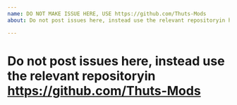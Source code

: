 ```yaml
---	
name: DO NOT MAKE ISSUE HERE, USE https://github.com/Thuts-Mods
about: Do not post issues here, instead use the relevant repositoryin https://github.com/Thuts-Mods

---	
```



# Do not post issues here, instead use the relevant repositoryin https://github.com/Thuts-Mods
